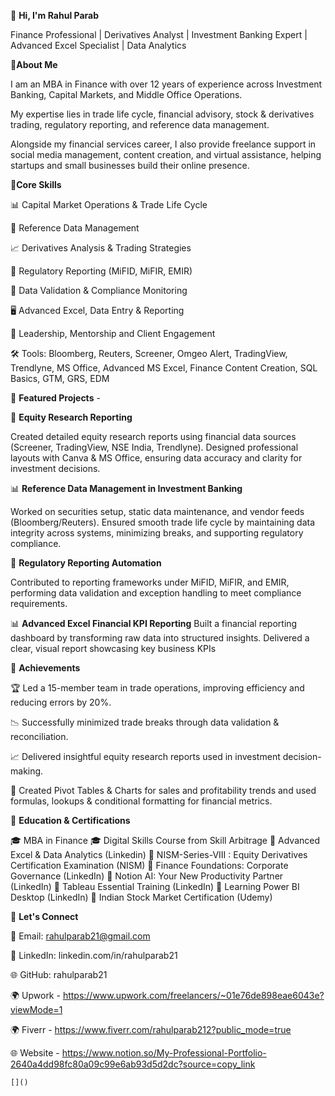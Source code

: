 👋 **Hi, I'm Rahul Parab**

Finance Professional | Derivatives Analyst | Investment Banking Expert | Advanced Excel Specialist | Data Analytics


🔹**About Me**

I am an MBA in Finance with over 12 years of experience across Investment Banking, Capital Markets, and Middle Office Operations.

My expertise lies in trade life cycle, financial advisory, stock & derivatives trading, regulatory reporting, and reference data management.

Alongside my financial services career, I also provide freelance support in social media management, content creation, and virtual assistance, helping startups and small businesses build their online presence.


🔹**Core Skills**

📊 Capital Market Operations & Trade Life Cycle

📑 Reference Data Management

📈 Derivatives Analysis & Trading Strategies

📝 Regulatory Reporting (MiFID, MiFIR, EMIR)

🔎 Data Validation & Compliance Monitoring

🖥️ Advanced Excel, Data Entry & Reporting

🎯 Leadership, Mentorship and Client Engagement

🛠️ Tools: Bloomberg, Reuters, Screener, Omgeo Alert, TradingView, Trendlyne, MS Office, Advanced MS Excel, Finance Content Creation, SQL Basics, GTM, GRS, EDM


🔹 **Featured Projects** -

📘 **Equity Research Reporting**

Created detailed equity research reports using financial data sources (Screener, TradingView, NSE India, Trendlyne).
Designed professional layouts with Canva & MS Office, ensuring data accuracy and clarity for investment decisions.

📊 **Reference Data Management in Investment Banking**

Worked on securities setup, static data maintenance, and vendor feeds (Bloomberg/Reuters).
Ensured smooth trade life cycle by maintaining data integrity across systems, minimizing breaks, and supporting regulatory compliance.

📑 **Regulatory Reporting Automation**

Contributed to reporting frameworks under MiFID, MiFIR, and EMIR, performing data validation and exception handling to meet compliance requirements.

📊 **Advanced Excel Financial KPI Reporting**
Built a financial reporting dashboard by transforming raw data into structured insights.
Delivered a clear, visual report showcasing key business KPIs


🔹 **Achievements**

🏆 Led a 15-member team in trade operations, improving efficiency and reducing errors by 20%.

📉 Successfully minimized trade breaks through data validation & reconciliation.

📈 Delivered insightful equity research reports used in investment decision-making.

🎯 Created Pivot Tables & Charts for sales and profitability trends and used formulas, lookups & conditional formatting for financial metrics.


🔹 **Education & Certifications**

🎓 MBA in Finance
🎓 Digital Skills Course from Skill Arbitrage
📜 Advanced Excel & Data Analytics (Linkedin)
📜 NISM-Series-VIII : Equity Derivatives Certification Examination (NISM)
📜 Finance Foundations: Corporate Governance (LinkedIn)
📜 Notion AI: Your New Productivity Partner (LinkedIn)
📜 Tableau Essential Training (LinkedIn)
📜 Learning Power BI Desktop (LinkedIn)
📜 Indian Stock Market Certification (Udemy)


🔹 **Let's Connect**

📧 Email: rahulparab21@gmail.com 

🔗 LinkedIn: linkedin.com/in/rahulparab21 

🌐 GitHub: rahulparab21 

🌍 Upwork - https://www.upwork.com/freelancers/~01e76de898eae6043e?viewMode=1 

🌍 Fiverr - https://www.fiverr.com/rahulparab212?public_mode=true 

🌐 Website - https://www.notion.so/My-Professional-Portfolio-2640a4dd98fc80a09c99e6ab93d5d2dc?source=copy_link 


    
    []()
